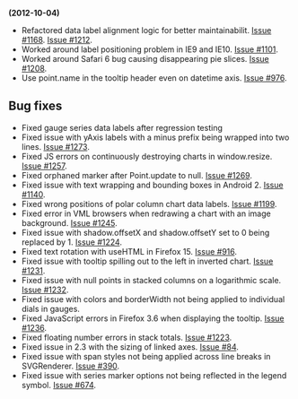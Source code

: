 **(2012-10-04)**
        
- Refactored data label alignment logic for better maintainabilit. [Issue #1168](https://github.com/highslide-software/highcharts.com/issues/1168). [Issue #1212](https://github.com/highslide-software/highcharts.com/issues/1212).
- Worked around label positioning problem in IE9 and IE10. [Issue #1101](https://github.com/highslide-software/highcharts.com/issues/1101).
- Worked around Safari 6 bug causing disappearing pie slices. [Issue #1208](https://github.com/highslide-software/highcharts.com/issues/1208).
- Use point.name in the tooltip header even on datetime axis. [Issue #976](https://github.com/highslide-software/highcharts.com/issues/976).

## Bug fixes 
- Fixed gauge series data labels after regression testing
- Fixed issue with yAxis labels with a minus prefix being wrapped into two lines. [Issue #1273](https://github.com/highslide-software/highcharts.com/issues/1273).
- Fixed JS errors on continuously destroying charts in window.resize. [Issue #1257](https://github.com/highslide-software/highcharts.com/issues/1257).
- Fixed orphaned marker after Point.update to null. [Issue #1269](https://github.com/highslide-software/highcharts.com/issues/1269).
- Fixed issue with text wrapping and bounding boxes in Android 2. [Issue #1140](https://github.com/highslide-software/highcharts.com/issues/1140).
- Fixed wrong positions of polar column chart data labels. [Issue #1199](https://github.com/highslide-software/highcharts.com/issues/1199).
- Fixed error in VML browsers when redrawing a chart with an image background. [Issue #1245](https://github.com/highslide-software/highcharts.com/issues/1245).
- Fixed issue with shadow.offsetX and shadow.offsetY set to 0 being replaced by 1. [Issue #1224](https://github.com/highslide-software/highcharts.com/issues/1224).
- Fixed text rotation with useHTML in Firefox 15. [Issue #916](https://github.com/highslide-software/highcharts.com/issues/916).
- Fixed issue with tooltip spilling out to the left in inverted chart. [Issue #1231](https://github.com/highslide-software/highcharts.com/issues/1231).
- Fixed issue with null points in stacked columns on a logarithmic scale. [Issue #1232](https://github.com/highslide-software/highcharts.com/issues/1232).
- Fixed issue with colors and borderWidth not being applied to individual dials in gauges.
- Fixed JavaScript errors in Firefox 3.6 when displaying the tooltip. [Issue #1236](https://github.com/highslide-software/highcharts.com/issues/1236).
- Fixed floating number errors in stack totals. [Issue #1223](https://github.com/highslide-software/highcharts.com/issues/1223).
- Fixed issue in 2.3 with the sizing of linked axes. [Issue #84](https://github.com/highslide-software/highcharts.com/issues/84).
- Fixed issue with span styles not being applied across line breaks in SVGRenderer. [Issue #390](https://github.com/highslide-software/highcharts.com/issues/390).
- Fixed issue with series marker options not being reflected in the legend symbol. [Issue #674](https://github.com/highslide-software/highcharts.com/issues/674).